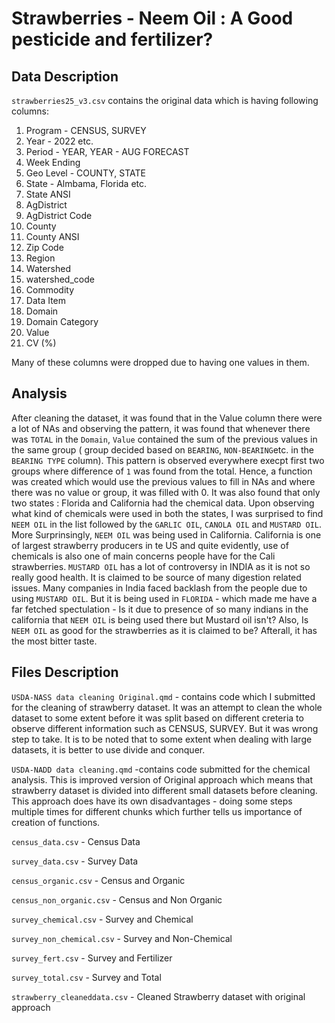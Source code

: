 <h1> Strawberries - Neem Oil : A Good pesticide and fertilizer?</h1>

<h2> Data Description</h2>

`strawberries25_v3.csv` contains the original data which is having following columns: 
1. Program - CENSUS, SURVEY
2. Year - 2022 etc.
3. Period - YEAR, YEAR - AUG FORECAST
4. Week Ending
5. Geo Level - COUNTY, STATE
6. State - Almbama, Florida etc.
7. State ANSI
8. AgDistrict
9. AgDistrict Code
10. County
11. County ANSI
12. Zip Code
13. Region
14. Watershed 
15. watershed_code
16. Commodity
17. Data Item
18. Domain
19. Domain Category
20. Value
21. CV (%)

Many of these columns were dropped due to having one values in them. 
<h2> Analysis</h2>

After cleaning the dataset, it was found that in the Value column there were a lot of NAs and observing the pattern, it was found that whenever there was `TOTAL` in the `Domain`, `Value` contained the sum of the previous values in the same group ( group decided based on `BEARING`, `NON-BEARING`etc. in the `BEARING TYPE` column). This pattern is observed everywhere execpt first two groups where difference of `1` was found from the total.
Hence, a function was created which would use the previous values to fill in NAs and where there was no value or group, it was filled with 0. 
It was also found that only two states : Florida and California had the chemical data. Upon observing what kind of chemicals were used in both the states, I was surprised to find `NEEM OIL` in the list followed by the `GARLIC OIL`, `CANOLA OIL` and `MUSTARD OIL`. More Surprinsingly, `NEEM OIL` was being used in California. California is one of largest strawberry producers in te US and quite evidently, use of chemicals is also one of main concerns people have for the Cali strawberries. `MUSTARD OIL` has a lot of controversy in INDIA as it is not so really good health. It is claimed to be source of many digestion related issues. Many companies in India faced backlash from the people due to using  `MUSTARD OIL`. But it is being used in `FLORIDA` - which made me have a far fetched spectulation - Is it due to presence of so many indians in the california that `NEEM OIL` is being used there but Mustard oil isn't? 
Also, Is `NEEM OIL` as good for the strawberries as it is claimed to be? Afterall, it has the most bitter taste.
  
<h2> Files Description</h2>

`USDA-NASS data cleaning Original.qmd` -  contains code which I submitted for the cleaning of strawberry dataset. It was an attempt to clean the whole dataset to some extent before it was split based on different creteria to observe different information such as CENSUS, SURVEY. But it was wrong step to take. It is to be noted that to some extent when dealing with large datasets, it is better to use divide and conquer.  

`USDA-NADD data cleaning.qmd` -contains code submitted for the chemical analysis. This is improved version of Original approach which means that strawberry dataset is divided into different small datasets before cleaning. This approach does have its own disadvantages - doing some steps multiple times for different chunks which further tells us importance of creation of functions.  

`census_data.csv` - Census Data  

`survey_data.csv` - Survey Data  

`census_organic.csv` -  Census and Organic  

`census_non_organic.csv` -  Census and Non Organic  

`survey_chemical.csv` -  Survey and Chemical  

`survey_non_chemical.csv` -  Survey and Non-Chemical  

`survey_fert.csv` - Survey and Fertilizer  

`survey_total.csv` - Survey and Total  

`strawberry_cleaneddata.csv` - Cleaned Strawberry dataset with original approach




